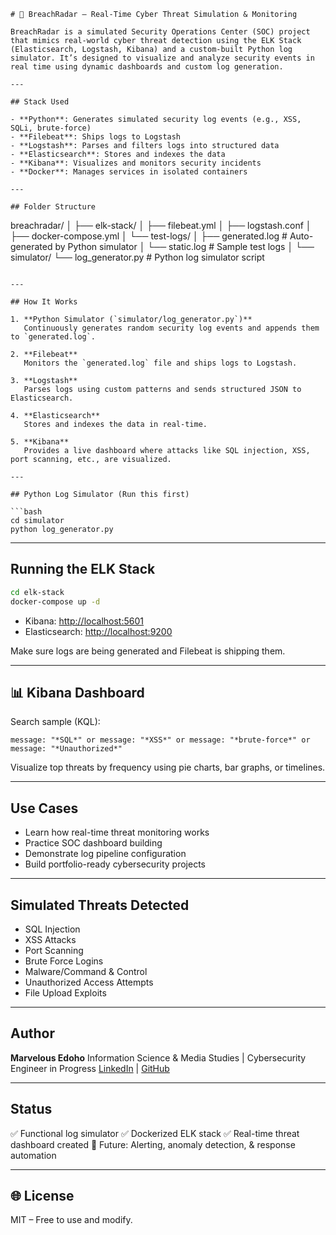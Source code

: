 
```
# 🚨 BreachRadar – Real-Time Cyber Threat Simulation & Monitoring

BreachRadar is a simulated Security Operations Center (SOC) project that mimics real-world cyber threat detection using the ELK Stack (Elasticsearch, Logstash, Kibana) and a custom-built Python log simulator. It’s designed to visualize and analyze security events in real time using dynamic dashboards and custom log generation.

---

## Stack Used

- **Python**: Generates simulated security log events (e.g., XSS, SQLi, brute-force)
- **Filebeat**: Ships logs to Logstash
- **Logstash**: Parses and filters logs into structured data
- **Elasticsearch**: Stores and indexes the data
- **Kibana**: Visualizes and monitors security incidents
- **Docker**: Manages services in isolated containers

---

## Folder Structure

```

breachradar/
│
├── elk-stack/
│   ├── filebeat.yml
│   ├── logstash.conf
│   ├── docker-compose.yml
│   └── test-logs/
│       ├── generated.log     # Auto-generated by Python simulator
│       └── static.log        # Sample test logs
│
└── simulator/
└── log\_generator.py      # Python log simulator script

````

---

## How It Works

1. **Python Simulator (`simulator/log_generator.py`)**  
   Continuously generates random security log events and appends them to `generated.log`.

2. **Filebeat**  
   Monitors the `generated.log` file and ships logs to Logstash.

3. **Logstash**  
   Parses logs using custom patterns and sends structured JSON to Elasticsearch.

4. **Elasticsearch**  
   Stores and indexes the data in real-time.

5. **Kibana**  
   Provides a live dashboard where attacks like SQL injection, XSS, port scanning, etc., are visualized.

---

## Python Log Simulator (Run this first)

```bash
cd simulator
python log_generator.py
````

---

## Running the ELK Stack

```bash
cd elk-stack
docker-compose up -d
```

* Kibana: [http://localhost:5601](http://localhost:5601)
* Elasticsearch: [http://localhost:9200](http://localhost:9200)

Make sure logs are being generated and Filebeat is shipping them.

---

## 📊 Kibana Dashboard

Search sample (KQL):

```
message: "*SQL*" or message: "*XSS*" or message: "*brute-force*" or message: "*Unauthorized*"
```

Visualize top threats by frequency using pie charts, bar graphs, or timelines.

---

## Use Cases

* Learn how real-time threat monitoring works
* Practice SOC dashboard building
* Demonstrate log pipeline configuration
* Build portfolio-ready cybersecurity projects

---

## Simulated Threats Detected

* SQL Injection
* XSS Attacks
* Port Scanning
* Brute Force Logins
* Malware/Command & Control
* Unauthorized Access Attempts
* File Upload Exploits

---

## Author

**Marvelous Edoho**
Information Science & Media Studies | Cybersecurity Engineer in Progress
[LinkedIn](https://linkedin.com/in/marvelousedoho) | [GitHub](https://github.com/mlikespizza)

---

## Status

✅ Functional log simulator
✅ Dockerized ELK stack
✅ Real-time threat dashboard created
🚧 Future: Alerting, anomaly detection, & response automation

---

## 🌐 License

MIT – Free to use and modify.

```
